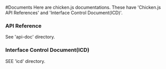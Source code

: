 #Documents
Here are chicken.js documentations. These have 'Chicken.js API References'  and 'Interface Control Document(ICD)'.

### API Reference
See 'api-doc' directory.

### Interface Control Document(ICD)
SEE 'icd' directory.
